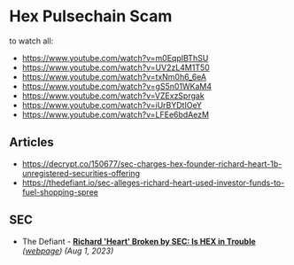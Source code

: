 # Hex Pulsechain Scam

to watch all:
- https://www.youtube.com/watch?v=m0EqpIBThSU
- https://www.youtube.com/watch?v=UV2zL4M1T50
- https://www.youtube.com/watch?v=txNm0h6_6eA
- https://www.youtube.com/watch?v=gS5n01WKaM4
- https://www.youtube.com/watch?v=VZExzSprgak
- https://www.youtube.com/watch?v=iUrBYDtIOeY
- https://www.youtube.com/watch?v=LFEe6bdAezM

## Articles
- https://decrypt.co/150677/sec-charges-hex-founder-richard-heart-1b-unregistered-securities-offering
- https://thedefiant.io/sec-alleges-richard-heart-used-investor-funds-to-fuel-shopping-spree

## SEC 
- The Defiant - [**Richard 'Heart' Broken by SEC: Is HEX in Trouble**](https://www.youtube.com/watch?v=pSbmOkmSu1I) _([webpage](https://thedefiant.io/richard-heart-broken-by-sec-is-hex-in-trouble))_ _(Aug 1, 2023)_
